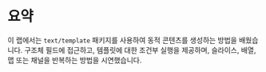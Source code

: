 # 요약

이 랩에서는 `text/template` 패키지를 사용하여 동적 콘텐츠를 생성하는 방법을 배웠습니다. 구조체 필드에 접근하고, 템플릿에 대한 조건부 실행을 제공하며, 슬라이스, 배열, 맵 또는 채널을 반복하는 방법을 시연했습니다.
